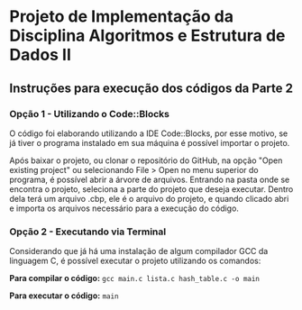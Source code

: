# Projeto de Implementação da Disciplina Algoritmos e Estrutura de Dados II

## Instruções para execução dos códigos da Parte 2

### Opção 1 - Utilizando o Code::Blocks

O código foi elaborando utilizando a IDE Code::Blocks, por esse motivo, se já tiver o programa instalado em sua máquina é possível importar o projeto.

Após baixar o projeto, ou clonar o repositório do GitHub, na opção "Open existing project" ou selecionando File > Open no menu superior do programa, é possível abrir a árvore de arquivos. Entrando na pasta onde se encontra o projeto, seleciona a parte do projeto que deseja executar. Dentro dela terá um arquivo .cbp, ele é o arquivo do projeto, e quando clicado abri e importa os arquivos necessário para a execução do código. 

### Opção 2 - Executando via Terminal

Considerando que já há uma instalação de algum compilador GCC da linguagem C, é possível executar o projeto utilizando os comandos: 

**Para compilar o código:**
`gcc main.c lista.c hash_table.c -o main`

**Para executar o código:**
`main`
